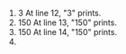 1. 3
   At line 12, "3" prints.
2. 150
   At line 13, "150" prints.
3. 150
   At line 14, "150" prints. 
4. 